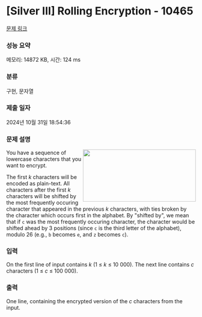 # [Silver III] Rolling Encryption - 10465 

[문제 링크](https://www.acmicpc.net/problem/10465) 

### 성능 요약

메모리: 14872 KB, 시간: 124 ms

### 분류

구현, 문자열

### 제출 일자

2024년 10월 31일 18:54:36

### 문제 설명

<p><img alt="" src="https://www.acmicpc.net/upload/images2/snowball.jpg" style="float:right; height:139px; width:300px">You have a sequence of lowercase characters that you want to encrypt.</p>

<p>The first <em>k</em> characters will be encoded as plain-text. All characters after the first <em>k</em> characters will be shifted by the most frequently occuring character that appeared in the previous <em>k</em> characters, with ties broken by the character which occurs first in the alphabet. By "shifted by", we mean that if <code>c</code> was the most frequently occuring character, the character would be shifted ahead by 3 positions (since <code>c</code> is the third letter of the alphabet), modulo 26 (e.g., <code>b</code> becomes <code>e</code>, and <code>z</code> becomes <code>c</code>).</p>

### 입력 

 <p>On the first line of input contains <em>k</em> (1 ≤ <em>k</em> ≤ 10 000). The next line contains <em>c</em> characters (1 ≤ <em>c</em> ≤ 100 000).</p>

### 출력 

 <p>One line, containing the encrypted version of the <em>c</em> characters from the input.</p>

